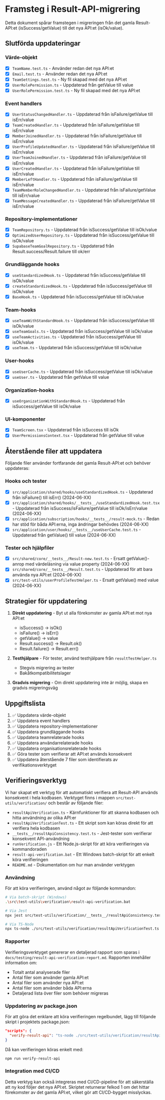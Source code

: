 # Framsteg i Result-API-migrering

Detta dokument spårar framstegen i migreringen från det gamla Result-API:et (isSuccess/getValue) till det nya API:et (isOk/value).

## Slutförda uppdateringar

### Värde-objekt
- [x] `TeamName.test.ts` - Använder redan det nya API:et
- [x] `Email.test.ts` - Använder redan det nya API:et
- [x] `TeamSettings.test.ts` - Ny fil skapad med det nya API:et
- [x] `UserRolePermission.ts` - Uppdaterad från getValue till value
- [x] `UserRolePermission.test.ts` - Ny fil skapad med det nya API:et

### Event handlers
- [x] `UserStatusChangedHandler.ts` - Uppdaterad från isFailure/getValue till isErr/value
- [x] `TeamCreatedHandler.ts` - Uppdaterad från isFailure/getValue till isErr/value
- [x] `MemberJoinedHandler.ts` - Uppdaterad från isFailure/getValue till isErr/value
- [x] `UserProfileUpdatedHandler.ts` - Uppdaterad från isFailure/getValue till isErr/value
- [x] `UserTeamJoinedHandler.ts` - Uppdaterad från isFailure/getValue till isErr/value
- [x] `UserCreatedHandler.ts` - Uppdaterad från isFailure/getValue till isErr/value
- [x] `MemberLeftHandler.ts` - Uppdaterad från isFailure/getValue till isErr/value
- [x] `TeamMemberRoleChangedHandler.ts` - Uppdaterad från isFailure/getValue till isErr/value
- [x] `TeamMessageCreatedHandler.ts` - Uppdaterad från isFailure/getValue till isErr/value

### Repository-implementationer
- [x] `TeamRepository.ts` - Uppdaterad från isSuccess/getValue till isOk/value
- [x] `OptimizedUserRepository.ts` - Uppdaterad från isSuccess/getValue till isOk/value
- [x] `SupabaseTeamGoalRepository.ts` - Uppdaterad från Result.success/Result.failure till ok/err

### Grundläggande hooks
- [x] `useStandardizedHook.ts` - Uppdaterad från isSuccess/getValue till isOk/value
- [x] `createStandardizedHook.ts` - Uppdaterad från isSuccess/getValue till isOk/value
- [x] `BaseHook.ts` - Uppdaterad från isSuccess/getValue till isOk/value

### Team-hooks
- [x] `useTeamWithStandardHook.ts` - Uppdaterad från isSuccess/getValue till isOk/value
- [x] `useTeamGoals.ts` - Uppdaterad från isSuccess/getValue till isOk/value
- [x] `useTeamActivities.ts` - Uppdaterad från isSuccess/getValue till isOk/value
- [x] `useTeam.ts` - Uppdaterad från isSuccess/getValue till isOk/value

### User-hooks
- [x] `useUserCache.ts` - Uppdaterad från isSuccess/getValue till isOk/value
- [x] `useUser.ts` - Uppdaterad från getValue till value

### Organization-hooks
- [x] `useOrganizationWithStandardHook.ts` - Uppdaterad från isSuccess/getValue till isOk/value

### UI-komponenter
- [x] `TeamScreen.tsx` - Uppdaterad från isSuccess till isOk
- [x] `UserPermissionsContext.tsx` - Uppdaterad från getValue till value

## Återstående filer att uppdatera

Följande filer använder fortfarande det gamla Result-API:et och behöver uppdateras:

### Hooks och tester
- [x] `src/application/shared/hooks/useStandardizedHook.ts` - Uppdaterad från isFailure() till isErr() (2024-06-XX)
- [x] `src/application/shared/hooks/__tests__/useStandardizedHook.test.tsx` - Uppdaterad från isSuccess/isFailure/getValue till isOk/isErr/value (2024-06-XX)
- [x] `src/application/subscription/hooks/__tests__/result-mock.ts` - Redan har stöd för båda API:erna, inga ändringar behövdes (2024-06-XX)
- [x] `src/application/user/hooks/__tests__/useUserCache.test.ts` - Uppdaterad från getValue() till value (2024-06-XX)

### Tester och hjälpfiler
- [x] `src/shared/core/__tests__/Result-new.test.ts` - Ersatt getValue()-anrop med värdeläsning via value property (2024-06-XX)
- [x] `src/shared/core/__tests__/Result.test.ts` - Uppdaterad för att bara använda nya API:et (2024-06-XX)
- [x] `src/test-utils/userProfileTestHelper.ts` - Ersatt getValue() med value (2024-06-XX)

## Strategier för uppdatering

1. **Direkt uppdatering** - Byt ut alla förekomster av gamla API:et mot nya API:et
   - isSuccess() -> isOk()
   - isFailure() -> isErr()
   - getValue() -> value
   - Result.success() -> Result.ok()
   - Result.failure() -> Result.err()

2. **Testhjälpare** - För tester, använd testhjälpare från `resultTestHelper.ts`
   - Stegvis migrering av tester
   - Bakåtkompatibilitetslager

3. **Gradvis migrering** - Om direkt uppdatering inte är möjlig, skapa en gradvis migreringsväg

## Uppgiftslista

1. ✅ Uppdatera värde-objekt
2. ✅ Uppdatera event handlers 
3. ✅ Uppdatera repository-implementationer
4. ✅ Uppdatera grundläggande hooks
5. ✅ Uppdatera teamrelaterade hooks
6. ✅ Uppdatera användarrelaterade hooks
7. ✅ Uppdatera organisationsrelaterade hooks
8. ✅ Göra tester som verifierar att API:et används konsekvent
9. ✅ Uppdatera återstående 7 filer som identifierats av verifikationsverktyget

## Verifieringsverktyg

Vi har skapat ett verktyg för att automatiskt verifiera att Result-API används konsekvent i hela kodbasen. Verktyget finns i mappen `src/test-utils/verification/` och består av följande filer:

- `resultApiVerification.ts` - Kärnfunktioner för att skanna kodbasen och hitta användning av olika API:er
- `resultApiVerificationTest.ts` - Ett skript som kan köras direkt för att verifiera hela kodbasen
- `__tests__/resultApiConsistency.test.ts` - Jest-tester som verifierar konsekvent API-användning
- `runVerification.js` - Ett Node.js-skript för att köra verifieringen via kommandoraden
- `result-api-verification.bat` - Ett Windows batch-skript för att enkelt köra verifieringen
- `README.md` - Dokumentation om hur man använder verktygen

### Användning

För att köra verifieringen, använd något av följande kommandon:

```bash
# Via batch-skript (Windows)
.\src\test-utils\verification\result-api-verification.bat

# Via Jest
npx jest src/test-utils/verification/__tests__/resultApiConsistency.test.ts

# Via TS-Node
npx ts-node ./src/test-utils/verification/resultApiVerificationTest.ts
```

### Rapporter

Verifieringsverktyget genererar en detaljerad rapport som sparas i `docs/testing/result-api-verification-report.md`. Rapporten innehåller information om:

- Totalt antal analyserade filer
- Antal filer som använder gamla API:et
- Antal filer som använder nya API:et
- Antal filer som använder båda API:erna
- Detaljerad lista över filer som behöver migreras

### Uppdatering av package.json

För att göra det enklare att köra verifieringen regelbundet, lägg till följande skript i projektets package.json:

```json
"scripts": {
  "verify-result-api": "ts-node ./src/test-utils/verification/resultApiVerificationTest.ts"
}
```

Då kan verifieringen köras enkelt med:

```bash
npm run verify-result-api
```

### Integration med CI/CD

Detta verktyg kan också integreras med CI/CD-pipeline för att säkerställa att ny kod följer det nya API:et. Skriptet returnerar felkod 1 om det hittar förekomster av det gamla API:et, vilket gör att CI/CD-bygget misslyckas. 